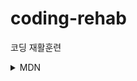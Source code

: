 # coding-rehab

코딩 재활훈련

<details>
<summary>MDN</summary>

[front-end web developer learning pathway!](https://developer.mozilla.org/en-US/docs/Learn/Front-end_web_developer)

> Back to the Basics.

**Getting started**

- [x] Installing basic software — basic tool setup (15 min read)
- [x] Background on the web and web standards (45 min read)
- [x] Learning and getting help (45 min read)

**Semantics and structure with HTML**

- [x] Introduction to HTML (15–20 hour read/exercises)
- [x] Multimedia and embedding (15–20 hour read/exercises)
- [x] HTML tables (5–10 hour read/exercises)

**Styling and layout with CSS**

- [x] CSS first steps (10–15 hour read/exercises)
- [x] CSS building blocks (35–45 hour read/exercises)
- [x] Styling text (15–20 hour read/exercises)
- [x] CSS layout (30–40 hour read/exercises)  
       **_Additional resources_**
  - [x] CSS layout cookbook

**Interactivity with JavaScript**

- [ ] JavaScript first steps (30–40 hour read/exercises)
- [ ] JavaScript building blocks (25–35 hour read/exercises)
- [ ] Introducing JavaScript objects (25–35 hour read/exercises)
- [ ] Client-side web APIs (30–40 hour read/exercises)
- [ ] Asynchronous JavaScript (25–35 hour read/exercises)

**Web forms — Working with user data**

- [ ] Web forms (40–50 hours)

**Making the web work for everyone**

- [ ] Cross-browser testing (25–30 hour read/exercises)
- [ ] Accessibility (20–25 hour read/exercises)

**Modern tooling**

- [ ] Git and GitHub (5 hour read)
- [ ] Understanding client-side web development tools (20–25 hour read)
- [ ] Understanding client-side JavaScript frameworks (30-60 hour read/exercises)
</details>
